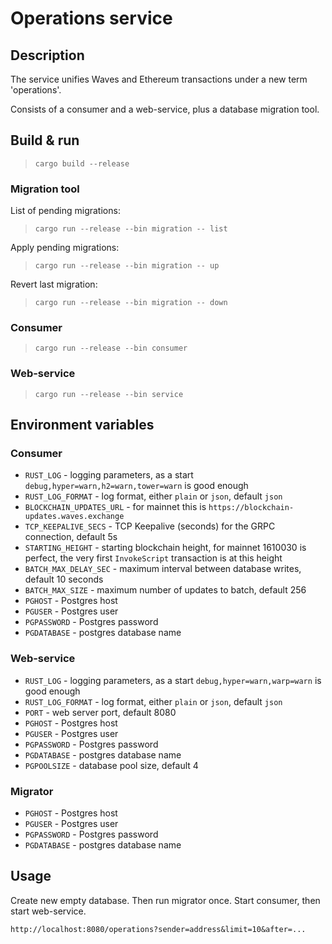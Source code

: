 # Operations service


## Description

The service unifies Waves and Ethereum transactions under a new term 'operations'.

Consists of a consumer and a web-service, plus a database migration tool.


## Build & run

> `cargo build --release`


### Migration tool

List of pending migrations:
> `cargo run --release --bin migration -- list`

Apply pending migrations:
> `cargo run --release --bin migration -- up`

Revert last migration:
> `cargo run --release --bin migration -- down`


### Consumer

> `cargo run --release --bin consumer`


### Web-service

> `cargo run --release --bin service`


## Environment variables


### Consumer

* `RUST_LOG` - logging parameters, as a start `debug,hyper=warn,h2=warn,tower=warn` is good enough
* `RUST_LOG_FORMAT` - log format, either `plain` or `json`, default `json`
* `BLOCKCHAIN_UPDATES_URL` - for mainnet this is `https://blockchain-updates.waves.exchange`
* `TCP_KEEPALIVE_SECS` - TCP Keepalive (seconds) for the GRPC connection, default 5s
* `STARTING_HEIGHT` - starting blockchain height, for mainnet 1610030 is perfect, the very first `InvokeScript` transaction is at this height
* `BATCH_MAX_DELAY_SEC` - maximum interval between database writes, default 10 seconds
* `BATCH_MAX_SIZE` - maximum number of updates to batch, default 256
* `PGHOST` - Postgres host
* `PGUSER` - Postgres user
* `PGPASSWORD` - Postgres password
* `PGDATABASE` - postgres database name


### Web-service

* `RUST_LOG` - logging parameters, as a start `debug,hyper=warn,warp=warn` is good enough
* `RUST_LOG_FORMAT` - log format, either `plain` or `json`, default `json`
* `PORT` - web server port, default 8080
* `PGHOST` - Postgres host
* `PGUSER` - Postgres user
* `PGPASSWORD` - Postgres password
* `PGDATABASE` - postgres database name
* `PGPOOLSIZE` - database pool size, default 4


### Migrator

* `PGHOST` - Postgres host
* `PGUSER` - Postgres user
* `PGPASSWORD` - Postgres password
* `PGDATABASE` - postgres database name


## Usage

Create new empty database. Then run migrator once. Start consumer, then start web-service.

`http://localhost:8080/operations?sender=address&limit=10&after=...`